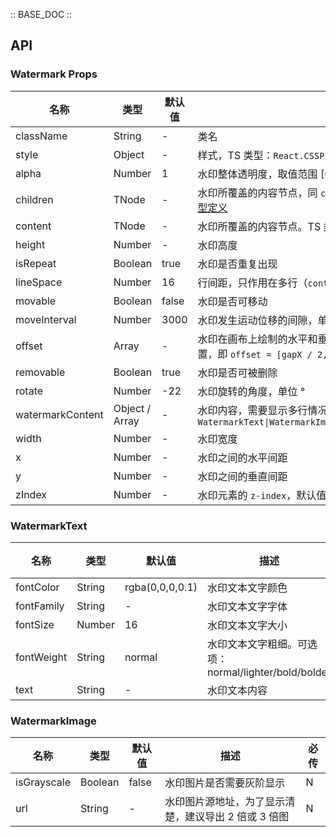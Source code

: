 :: BASE_DOC ::

## API

### Watermark Props

名称 | 类型 | 默认值 | 描述 | 必传
-- | -- | -- | -- | --
className | String | - | 类名 | N
style | Object | - | 样式，TS 类型：`React.CSSProperties` | N
alpha | Number | 1 | 水印整体透明度，取值范围 [0-1] | N
children | TNode | - | 水印所覆盖的内容节点，同 `content`。TS 类型：`string \| TNode`。[通用类型定义](https://github.com/Tencent/tdesign-react/blob/develop/src/common.ts) | N
content | TNode | - | 水印所覆盖的内容节点。TS 类型：`string \| TNode`。[通用类型定义](https://github.com/Tencent/tdesign-react/blob/develop/src/common.ts) | N
height | Number | - | 水印高度 | N
isRepeat | Boolean | true | 水印是否重复出现 | N
lineSpace | Number | 16 | 行间距，只作用在多行（`content` 配置为数组）情况下 | N
movable | Boolean | false | 水印是否可移动 | N
moveInterval | Number | 3000 | 水印发生运动位移的间隙，单位：毫秒 | N
offset | Array | - | 水印在画布上绘制的水平和垂直偏移量，正常情况下水印绘制在中间位置，即 `offset = [gapX / 2, gapY / 2]`。TS 类型：`Array<number>` | N
removable | Boolean | true | 水印是否可被删除 | N
rotate | Number | -22 | 水印旋转的角度，单位 ° | N
watermarkContent | Object / Array | - | 水印内容，需要显示多行情况下可配置为数组。TS 类型：`WatermarkText\|WatermarkImage\|Array<WatermarkText\|WatermarkImage>` | N
width | Number | - | 水印宽度 | N
x | Number | - | 水印之间的水平间距 | N
y | Number | - | 水印之间的垂直间距 | N
zIndex | Number | - | 水印元素的 `z-index`，默认值写在 CSS 中 | N

### WatermarkText

名称 | 类型 | 默认值 | 描述 | 必传
-- | -- | -- | -- | --
fontColor | String | rgba(0,0,0,0.1) | 水印文本文字颜色 | N
fontFamily | String | - | 水印文本文字字体 | N
fontSize | Number | 16 | 水印文本文字大小 | N
fontWeight | String | normal | 水印文本文字粗细。可选项：normal/lighter/bold/bolder | N
text | String | - | 水印文本内容 | N

### WatermarkImage

名称 | 类型 | 默认值 | 描述 | 必传
-- | -- | -- | -- | --
isGrayscale | Boolean | false | 水印图片是否需要灰阶显示 | N
url | String | - | 水印图片源地址，为了显示清楚，建议导出 2 倍或 3 倍图 | N
